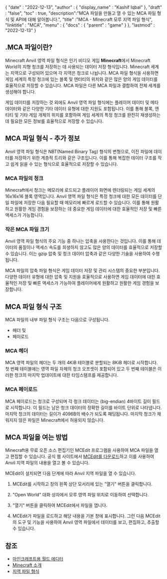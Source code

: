 {
  "date" : "2022-12-13",
  "author" : {
    "display_name" : "Kashif Iqbal"
},
  "draft" : "false",
  "toc" : true,
  "description":"MCA 파일을 만들고 열 수 있는 MCA 파일 형식 및 API에 대해 알아봅니다.",
  "title" :"MCA - Minecraft 모루 지역 파일 형식",
  "linktitle" : "MCA",
  "menu" : {
    "docs" : {
      "parent" : "game"
}
},
  "lastmod" : "2022-12-13"
}

## .MCA 파일이란?

Minecraft Anvil 영역 파일 형식은 인기 비디오 게임 **Minecraft**에서 Minecraft World의 지형 청크를 저장하는 데 사용되는 데이터 저장 형식입니다. Minecraft 세계는 지역으로 구성되어 있으며 각 지역은 청크로 나뉩니다. MCA 파일 형식을 사용하면 게임 세계의 특정 청크에 있는 블록 및 엔터티의 위치와 같은 많은 양의 게임 데이터를 효율적으로 저장할 수 있습니다. MCA 파일은 다른 MCA 파일과 결합하여 전체 세계를 생성해야 합니다.

게임 데이터를 저장하는 것 외에도 Anvil 영역 파일 형식에는 플레이어 데이터 및 메타데이터와 같은 다양한 기타 데이터 유형에 대한 지원도 포함됩니다. 이를 통해 블록, 엔티티 및 기타 게임 개체의 위치를 포함하여 게임 세계의 특정 청크를 완전히 재생성하는 데 필요한 모든 정보를 효율적으로 저장할 수 있습니다.

## MCA 파일 형식 - 추가 정보

Anvil 영역 파일 형식은 NBT(Named Binary Tag) 형식의 변형으로, 이진 파일에 데이터를 저장하기 위한 계층적 트리와 같은 구조입니다. 이를 통해 복잡한 데이터 구조를 작고 쉽게 읽을 수 있는 형식으로 효율적으로 저장할 수 있습니다.

### MCA 파일의 청크

Minecraft에서 청크는 메모리에 로드되고 플레이어 화면에 렌더링되는 게임 세계의 16x16x16 블록 영역입니다. Anvil 영역 파일 형식은 특정 청크에 대한 모든 데이터를 단일 파일에 저장한 다음 필요할 때 메모리에 빠르게 로드할 수 있습니다. 이를 통해 원활하고 원활한 게임 경험을 보장하는 데 중요한 게임 데이터에 대한 효율적인 저장 및 빠른 액세스가 가능합니다.

### 작은 MCA 파일 크기

Anvil 영역 파일 형식의 주요 기능 중 하나는 압축을 사용한다는 것입니다. 이를 통해 데이터의 품질이나 액세스 속도를 희생하지 않고도 많은 양의 데이터를 효율적으로 저장할 수 있습니다. 이는 gzip 압축 및 청크 데이터 압축과 같은 다양한 기술을 사용하여 수행됩니다.

MCA 파일의 압축 파일 형식은 게임 데이터 저장 및 관리 시스템의 중요한 부분입니다. 다양한 데이터 유형에 대한 압축 및 지원을 효율적으로 사용하면 게임 데이터에 대한 효율적인 저장 및 빠른 액세스가 가능하여 플레이어에게 원활하고 원활한 게임 경험을 보장합니다.

## MCA 파일 형식 구조

MCA 파일의 내부 파일 형식 구조는 다음으로 구성됩니다.
* 헤더 및
* 페이로드

### MCA 헤더

MCA 영역 파일의 헤더는 두 개의 4KiB 테이블로 분할되는 8KiB 헤더로 시작합니다. 첫 번째 테이블에는 영역 파일 자체의 청크 오프셋이 포함되어 있고 두 번째 테이블은 이러한 청크의 마지막 업데이트에 대한 타임스탬프를 제공합니다.

### MCA 페이로드

MCA 페이로드는 청크로 구성되며 각 청크 데이터는 (big-endian) 4바이트 길이 필드로 시작합니다. 이 필드는 남은 청크 데이터의 정확한 길이를 바이트 단위로 나타냅니다. 마지막 청크의 데이터는 길이가 4096B의 배수가 되도록 패딩됩니다. 마지막 청크가 채워지지 않은 파일은 Minecraft에서 허용되지 않습니다.

## MCA 파일을 여는 방법

Minecraft용 무료 오픈 소스 편집기인 MCEdit 프로그램을 사용하여 MCA 파일을 열고 편집할 수 있습니다. 공식 웹 사이트에서 [MCEdit를 다운로드](https://www.mcedit.net/)하고 이를 사용하여 Anvil 지역 파일의 내용을 열고 볼 수 있습니다.

MCEdit이 설치되면 다음 단계에 따라 Anvil 지역 파일을 열 수 있습니다.

1. MCEdit를 시작하고 창의 왼쪽 상단 모서리에 있는 "열기" 버튼을 클릭합니다.

1. "Open World" 대화 상자에서 모루 영역 파일 위치로 이동하여 선택합니다.

1. "열기" 버튼을 클릭하여 MCEdit에서 파일을 엽니다.

1. MCEdit가 파일을 로드하고 해당 내용을 기본 창에 표시합니다. 그런 다음 MCEdit의 도구 및 기능을 사용하여 Anvil 영역 파일에서 데이터를 보고, 편집하고, 추출할 수 있습니다.

## 참조

* [마인크래프트용 월드 에디터](https://www.mcedit.net/)
* [Minecraft 소개](https://www.minecraft.net/)
* [지역 파일 형식](https://minecraft.fandom.com/wiki/Region_file_format)

